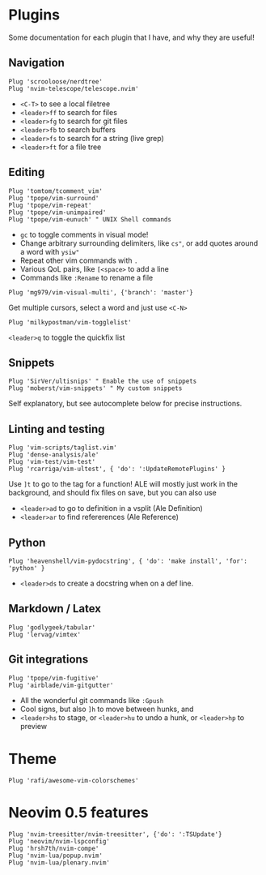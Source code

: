 # Plugins

Some documentation for each plugin that I have, and why they are useful!

## Navigation
```
Plug 'scrooloose/nerdtree'
Plug 'nvim-telescope/telescope.nvim'
```

* `<C-T>` to see a local filetree
* `<leader>ff` to search for files
* `<leader>fg` to search for git files
* `<leader>fb` to search buffers
* `<leader>fs` to search for a string (live grep)
* `<leader>ft` for a file tree

## Editing 
```
Plug 'tomtom/tcomment_vim' 
Plug 'tpope/vim-surround'
Plug 'tpope/vim-repeat'
Plug 'tpope/vim-unimpaired'
Plug 'tpope/vim-eunuch' " UNIX Shell commands
```

* `gc` to toggle comments in visual mode!
* Change arbitrary surrounding delimiters, like `cs"`, or add quotes around a word with `ysiw"`
* Repeat other vim commands with `.`
* Various QoL pairs, like `[<space>` to add a line 
* Commands like `:Rename` to rename a file 

```
Plug 'mg979/vim-visual-multi', {'branch': 'master'}
```
Get multiple cursors, select a word and just use `<C-N>`

```
Plug 'milkypostman/vim-togglelist'
```
`<leader>q` to toggle the quickfix list

## Snippets
```
Plug 'SirVer/ultisnips' " Enable the use of snippets
Plug 'moberst/vim-snippets' " My custom snippets
```
Self explanatory, but see autocomplete below for precise instructions.

## Linting and testing
```
Plug 'vim-scripts/taglist.vim'
Plug 'dense-analysis/ale'
Plug 'vim-test/vim-test'
Plug 'rcarriga/vim-ultest', { 'do': ':UpdateRemotePlugins' }
```
Use `]t` to go to the tag for a function!  ALE will mostly just work in the background, and should fix files on save, but you can also use 
* `<leader>ad` to go to definition in a vsplit (Ale Definition)
* `<leader>ar` to find refererences (Ale Reference)

## Python
```
Plug 'heavenshell/vim-pydocstring', { 'do': 'make install', 'for': 'python' }
```
* `<leader>ds` to create a docstring when on a def line.

## Markdown / Latex
```
Plug 'godlygeek/tabular'
Plug 'lervag/vimtex'
```

## Git integrations
```
Plug 'tpope/vim-fugitive'
Plug 'airblade/vim-gitgutter'
```
* All the wonderful git commands like `:Gpush`
* Cool signs, but also `]h` to move between hunks, and 
* `<leader>hs` to stage, or `<leader>hu` to undo a hunk, or `<leader>hp` to preview

# Theme
```
Plug 'rafi/awesome-vim-colorschemes'
```

# Neovim 0.5 features
```
Plug 'nvim-treesitter/nvim-treesitter', {'do': ':TSUpdate'} 
Plug 'neovim/nvim-lspconfig'
Plug 'hrsh7th/nvim-compe'
Plug 'nvim-lua/popup.nvim'
Plug 'nvim-lua/plenary.nvim'
```
